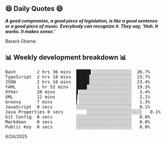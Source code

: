 ## 😄 Daily Quotes 😄

_**A good compromise, a good piece of legislation, is like a good sentence or a good piece of music. Everybody can recognize it. They say, 'Huh. It works. It makes sense.'**_

Barack Obama



## 📊 Weekly development breakdown 📊

<pre>Bash        2 hrs 36 mins  █████▌░░░░░░░░░░░░░░░  26.7%
TypeScript  2 hrs 18 mins  ████▉░░░░░░░░░░░░░░░░  23.7%
JSON        2 hrs 16 mins  ████▉░░░░░░░░░░░░░░░░  23.4%
YAML        1 hr 52 mins   ████░░░░░░░░░░░░░░░░░  19.3%
Other       20 mins        ▋░░░░░░░░░░░░░░░░░░░░   3.4%
XML         12 mins        ▍░░░░░░░░░░░░░░░░░░░░   2.1%
Groovy      7 mins         ▎░░░░░░░░░░░░░░░░░░░░   1.3%
JavaScript  0 secs         ░░░░░░░░░░░░░░░░░░░░░   0.1%
Java Properties 0 secs         ░░░░░░░░░░░░░░░░░░░░░   0.1%
Git Config  0 secs         ░░░░░░░░░░░░░░░░░░░░░   0.0%
Markdown    0 secs         ░░░░░░░░░░░░░░░░░░░░░   0.0%
Public Key  0 secs         ░░░░░░░░░░░░░░░░░░░░░   0.0%</pre>

6/24/2025